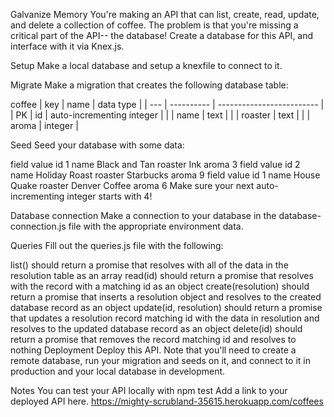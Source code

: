 Galvanize Memory
You're making an API that can list, create, read, update, and delete a collection of coffee. The problem is that you're missing a critical part of the API-- the database! Create a database for this API, and interface with it via Knex.js.

Setup
Make a local database and setup a knexfile to connect to it.

Migrate
Make a migration that creates the following database table:

coffee | key | name | data type | | --- | ---------- | ------------------------- | | PK | id | auto-incrementing integer | | | name | text | | | roaster | text | | | aroma | integer |

Seed
Seed your database with some data:

field	value
id	1
name	Black and Tan
roaster	Ink
aroma	3
field	value
id	2
name	Holiday Roast
roaster	Starbucks
aroma	9
field	value
id	1
name	House Quake
roaster	Denver Coffee
aroma	6
Make sure your next auto-incrementing integer starts with 4!

Database connection
Make a connection to your database in the database-connection.js file with the appropriate environment data.

Queries
Fill out the queries.js file with the following:

list() should return a promise that resolves with all of the data in the resolution table as an array
read(id) should return a promise that resolves with the record with a matching id as an object
create(resolution) should return a promise that inserts a resolution object and resolves to the created database record as an object
update(id, resolution) should return a promise that updates a resolution record matching id with the data in resolution and resolves to the updated database record as an object
delete(id) should return a promise that removes the record matching id and resolves to nothing
Deployment
Deploy this API. Note that you'll need to create a remote database, run your migration and seeds on it, and connect to it in production and your local database in development.

Notes
You can test your API locally with npm test
Add a link to your deployed API here. https://mighty-scrubland-35615.herokuapp.com/coffees
